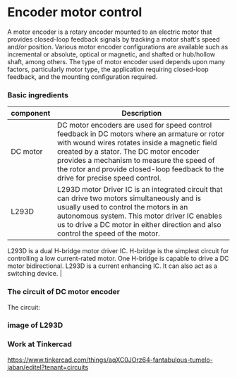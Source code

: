 # Encoder motor control 

A motor encoder is a rotary encoder mounted to an electric motor that provides closed-loop feedback signals by tracking a motor shaft's speed and/or position. Various motor encoder configurations are available such as incremental or absolute, optical or magnetic, and shafted or hub/hollow shaft, among others. The type of motor encoder used depends upon many factors, particularly motor type, the application requiring closed-loop feedback, and the mounting configuration required.





### Basic ingredients
| component | Description |
| ----------- | ----------- |
| DC motor | DC motor encoders are used for speed control feedback in DC motors where an armature or rotor with wound wires rotates inside a magnetic field created by a stator. The DC motor encoder provides a mechanism to measure the speed of the rotor and provide closed-loop feedback to the drive for precise speed control. |
| L293D | L293D motor Driver IC is an integrated circuit that can drive two motors simultaneously and is usually used to control the motors in an autonomous system. This motor driver IC enables us to drive a DC motor in either direction and also control the speed of the motor.

L293D is a dual H-bridge motor driver IC. H-bridge is the simplest circuit for controlling a low current-rated motor. One H-bridge is capable to drive a DC motor bidirectional. L293D is a current enhancing IC. It can also act as a switching device. |

### The circuit of DC motor encoder 

The circuit:
 




### image of L293D








### Work at Tinkercad


https://www.tinkercad.com/things/aqXC0JOrz64-fantabulous-tumelo-jaban/editel?tenant=circuits
